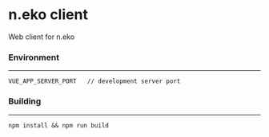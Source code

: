 # **n**.eko client
Web client for n.eko

### Environment
------
```
VUE_APP_SERVER_PORT   // development server port
```

### Building
------
```
npm install && npm run build
```
